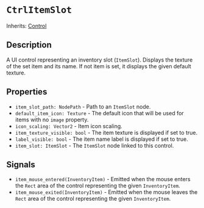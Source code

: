 # `CtrlItemSlot`

Inherits: [Control](https://docs.godotengine.org/en/stable/classes/class_control.html)

## Description

A UI control representing an inventory slot (`ItemSlot`). Displays the texture of the set item and its name. If not item is set, it displays the given default texture.

## Properties

* `item_slot_path: NodePath` - Path to an `ItemSlot` node.
* `default_item_icon: Texture` - The default icon that will be used for items with no `image` property.
* `icon_scaling: Vector2` - Item icon scaling.
* `item_texture_visible: bool` - The item texture is displayed if set to true.
* `label_visible: bool` - The item name label is displayed if set to true.
* `item_slot: ItemSlot` - The `ItemSlot` node linked to this control.

## Signals

* `item_mouse_entered(InventoryItem)` - Emitted when the mouse enters the `Rect` area of the control representing the given `InventoryItem`.
* `item_mouse_exited(InventoryItem)` - Emitted when the mouse leaves the `Rect` area of the control representing the given `InventoryItem`.

